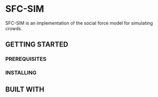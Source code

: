# SFC-SIM
SFC-SIM is an implementation of the social force model for simulating crowds.

## GETTING STARTED

### PREREQUISITES

### INSTALLING

## BUILT WITH

